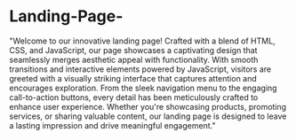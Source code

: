 # Landing-Page-
"Welcome to our innovative landing page! Crafted with a blend of HTML, CSS, and JavaScript, our page showcases a captivating design that seamlessly merges aesthetic appeal with functionality. With smooth transitions and interactive elements powered by JavaScript, visitors are greeted with a visually striking interface that captures attention and encourages exploration. From the sleek navigation menu to the engaging call-to-action buttons, every detail has been meticulously crafted to enhance user experience. Whether you're showcasing products, promoting services, or sharing valuable content, our landing page is designed to leave a lasting impression and drive meaningful engagement."
